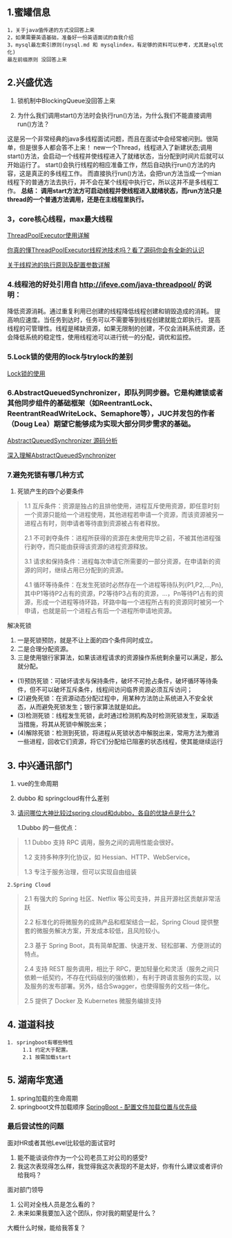 ## 1.蜜罐信息
```
1，关于java值传递的方式没回答上来
2，如果需要英语基础，准备好一份英语面试的自我介绍
3，mysql最左索引原则(nysql.md 和 mysqlindex，有足够的资料可以参考，尤其是sql优化)
最左前缀原则 没回答上来
```

## 2.兴盛优选
1. 锁机制中BlockingQueue没回答上来

2. 为什么我们调用start()方法时会执行run()方法，为什么我们不能直接调用run()方法？

这是另一个非常经典的java多线程面试问题，而且在面试中会经常被问到。很简单，但是很多人都会答不上来！
new一个Thread，线程进入了新建状态;调用start()方法，会启动一个线程并使线程进入了就绪状态，当分配到时间片后就可以开始运行了。 
start()会执行线程的相应准备工作，然后自动执行run()方法的内容，这是真正的多线程工作。 而直接执行run()方法，会把run方法当成一个mian线程下的普通方法去执行，并不会在某个线程中执行它，所以这并不是多线程工作。
**总结： 调用start方法方可启动线程并使线程进入就绪状态，而run方法只是thread的一个普通方法调用，还是在主线程里执行。**

### 3，core核心线程，max最大线程

[ThreadPoolExecutor使用详解](https://www.cnblogs.com/zedosu/p/6665306.html)

[你真的懂ThreadPoolExecutor线程池技术吗？看了源码你会有全新的认识](https://segmentfault.com/a/1190000016326062)

[关于线程池的执行原则及配置参数详解](https://gudong.name/2017/05/03/thread-pool-intro.html)

### 4.线程池的好处引用自 http://ifeve.com/java-threadpool/ 的说明：

降低资源消耗。通过重复利用已创建的线程降低线程创建和销毁造成的消耗。
提高响应速度。当任务到达时，任务可以不需要等到线程创建就能立即执行。
提高线程的可管理性。线程是稀缺资源，如果无限制的创建，不仅会消耗系统资源，还会降低系统的稳定性，使用线程池可以进行统一的分配，调优和监控。

### 5.Lock锁的使用的lock与trylock的差别

[Lock锁的使用](https://mp.weixin.qq.com/s?__biz=MzU4NDQ4MzU5OA==&mid=2247483745&idx=2&sn=6778ee954a19816310df54ef9a3c2f8a&chksm=fd985700caefde16b9970f5e093b0c140d3121fb3a8458b11871e5e9723c5fd1b5a961fd2228&token=1829606453&lang=zh_CN&rd2werd=1#wechat_redirect)

### 6.AbstractQueuedSynchronizer，即队列同步器。它是构建锁或者其他同步组件的基础框架（如ReentrantLock、ReentrantReadWriteLock、Semaphore等），JUC并发包的作者（Doug Lea）期望它能够成为实现大部分同步需求的基础。


[AbstractQueuedSynchronizer 源码分析](https://www.jianshu.com/p/dbe18cea28e7)

[深入理解AbstractQueuedSynchronizer](https://blog.csdn.net/zzti_erlie/article/details/80036829)

### 7.避免死锁有哪几种方式
1. 死锁产生的四个必要条件
 > 1.1 互斥条件：资源是独占的且排他使用，进程互斥使用资源，即任意时刻一个资源只能给一个进程使用，其他进程若申请一个资源，而该资源被另一进程占有时，则申请者等待直到资源被占有者释放。
 > 
 >  2.1 不可剥夺条件：进程所获得的资源在未使用完毕之前，不被其他进程强行剥夺，而只能由获得该资源的进程资源释放。 
 >  
 > 3.1 请求和保持条件：进程每次申请它所需要的一部分资源，在申请新的资源的同时，继续占用已分配到的资源。 
 > 
 > 4.1 循环等待条件：在发生死锁时必然存在一个进程等待队列{P1,P2,…,Pn},其中P1等待P2占有的资源，P2等待P3占有的资源，…，Pn等待P1占有的资源，形成一个进程等待环路，环路中每一个进程所占有的资源同时被另一个申请，也就是前一个进程占有后一个进程所申请地资源。

解决死锁
1. 一是死锁预防，就是不让上面的四个条件同时成立。 
2. 二是合理分配资源。 
3. 三是使用银行家算法，如果该进程请求的资源操作系统剩余量可以满足，那么就分配。

- (1)预防死锁：可破坏请求与保持条件，破坏不可抢占条件，破坏循环等待条件，但不可以破坏互斥条件，线程间访问临界资源必须互斥访问；
- (2)避免死锁：在资源动态分配过程中，用某种方法防止系统进入不安全状态，从而避免死锁发生；银行家算法就是如此。
- (3)检测死锁：线程发生死锁，此时通过检测机构及时检测死锁发生，采取适当措施，将其从死锁中解脱出来；
- (4)解除死锁：检测到死锁，将进程从死锁状态中解脱出来，常用方法为撤消一些进程，回收它们资源，将它们分配给已阻塞的状态线程，使其能继续运行

## 3. 中兴通讯部门

1. vue的生命周期
2. dubbo 和 springcloud有什么差别
3. [请问哪位大神比较过spring cloud和dubbo，各自的优缺点是什么?](https://www.zhihu.com/question/45413135)

    1.Dubbo 的一些优点：
> 1.1 Dubbo 支持 RPC 调用，服务之间的调用性能会很好。
> 
> 1.2 支持多种序列化协议，如 Hessian、HTTP、WebService。
> 
> 1.3 专注于服务治理，但可以实现自由组装

    2.Spring Cloud
> 2.1 有强大的 Spring 社区、Netflix 等公司支持，并且开源社区贡献非常活跃
> 
> 2.2 标准化的将微服务的成熟产品和框架结合一起，Spring Cloud 提供整套的微服务解决方案，开发成本较低，且风险较小。
> 
> 2.3 基于 Spring Boot，具有简单配置、快速开发、轻松部署、方便测试的特点。
> 
> 2.4 支持 REST 服务调用，相比于 RPC，更加轻量化和灵活（服务之间只依赖一纸契约，不存在代码级别的强依赖），有利于跨语言服务的实现，以及服务的发布部署。另外，结合Swagger，也使得服务的文档一体化。
> 
> 2.5 提供了 Docker 及 Kubernetes 微服务编排支持

## 4. 道道科技
```
1. springboot有哪些特性
     1.1 约定大于配置。
     2.1 按需加载start
```
## 5. 湖南华宽通
1. spring加载的生命周期
2. springboot文件加载顺序
[SpringBoot - 配置文件加载位置与优先级](https://blog.csdn.net/J080624/article/details/80508606)

### 最后尝试性的问题
面对HR或者其他Level比较低的面试官时

1. 能不能谈谈你作为一个公司老员工对公司的感受?
2. 我这次表现得怎么样，我觉得我这次表现的不是太好，你有什么建议或者评价给我吗？

面对部门领导
1. 公司对全栈人员是怎么看的？
2. 未来如果我要加入这个团队，你对我的期望是什么？


大概什么时候，能给我答复？
